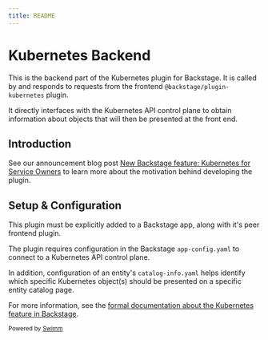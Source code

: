 ```yaml
---
title: README
---
```

# Kubernetes Backend

This is the backend part of the Kubernetes plugin for Backstage. It is called by and responds to requests from the frontend `@backstage/plugin-kubernetes` plugin.

It directly interfaces with the Kubernetes API control plane to obtain information about objects that will then be presented at the front end.

## Introduction

See our announcement blog post [New Backstage feature: Kubernetes for Service Owners](https://backstage.io/blog/2021/01/12/new-backstage-feature-kubernetes-for-service-owners) to learn more about the motivation behind developing the plugin.

## Setup & Configuration

This plugin must be explicitly added to a Backstage app, along with it's peer frontend plugin.

The plugin requires configuration in the Backstage `app-config.yaml` to connect to a Kubernetes API control plane.

In addition, configuration of an entity's `catalog-info.yaml` helps identify which specific Kubernetes object(s) should be presented on a specific entity catalog page.

For more information, see the [formal documentation about the Kubernetes feature in Backstage](https://backstage.io/docs/features/kubernetes/).

<SwmMeta version="3.0.0"><sup>Powered by [Swimm](https://app.swimm.io/)</sup></SwmMeta>
